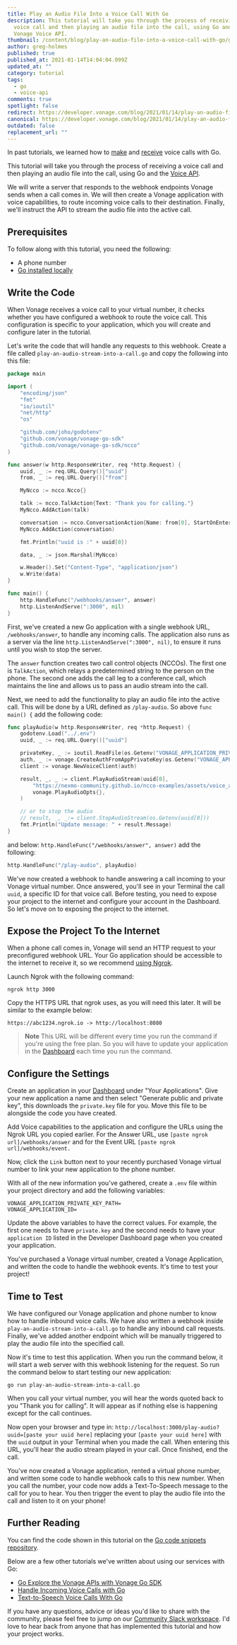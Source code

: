 ```yaml
---
title: Play an Audio File Into a Voice Call With Go
description: This tutorial will take you through the process of receiving a
  voice call and then playing an audio file into the call, using Go and the
  Vonage Voice API.
thumbnail: /content/blog/play-an-audio-file-into-a-voice-call-with-go/go_audioincall1200x600.png
author: greg-holmes
published: true
published_at: 2021-01-14T14:04:04.099Z
updated_at: ""
category: tutorial
tags:
  - go
  - voice-api
comments: true
spotlight: false
redirect: https://developer.vonage.com/blog/2021/01/14/play-an-audio-file-into-a-voice-call-with-go
canonical: https://developer.vonage.com/blog/2021/01/14/play-an-audio-file-into-a-voice-call-with-go
outdated: false
replacement_url: ""
---
```

In past tutorials, we learned how to [make](https://learn.vonage.com/blog/2020/11/25/text-to-speech-voice-calls-with-go) and [receive](https://learn.vonage.com/blog/2020/12/03/handle-an-incoming-call-with-go) voice calls with Go. 

This tutorial will take you through the process of receiving a voice call and then playing an audio file into the call, using Go and the [Voice API](https://developer.nexmo.com/voice/voice-api/overview). 

We will write a server that responds to the webhook endpoints Vonage sends when a call comes in. We will then create a Vonage application with voice capabilities, to route incoming voice calls to their destination. Finally, we'll instruct the API to stream the audio file into the active call.

## Prerequisites

To follow along with this tutorial, you need the following:

* A phone number
* [Go installed locally](https://golang.org/)

<sign-up number></sign-up>

## Write the Code

When Vonage receives a voice call to your virtual number, it checks whether you have configured a webhook to route the voice call. This configuration is specific to your application, which you will create and configure later in the tutorial. 

Let's write the code that will handle any requests to this webhook. 
Create a file called `play-an-audio-stream-into-a-call.go` and copy the following into this file:

```go
package main

import (
    "encoding/json"
    "fmt"
    "io/ioutil"
    "net/http"
    "os"

    "github.com/joho/godotenv"
    "github.com/vonage/vonage-go-sdk"
    "github.com/vonage/vonage-go-sdk/ncco"
)

func answer(w http.ResponseWriter, req *http.Request) {
    uuid, _ := req.URL.Query()["uuid"]
    from, _ := req.URL.Query()["from"]

    MyNcco := ncco.Ncco{}

    talk := ncco.TalkAction{Text: "Thank you for calling."}
    MyNcco.AddAction(talk)

    conversation := ncco.ConversationAction{Name: from[0], StartOnEnter: "false"}
    MyNcco.AddAction(conversation)

    fmt.Println("uuid is :" + uuid[0])

    data, _ := json.Marshal(MyNcco)

    w.Header().Set("Content-Type", "application/json")
    w.Write(data)
}

func main() {
    http.HandleFunc("/webhooks/answer", answer)
    http.ListenAndServe(":3000", nil)
}
```

First, we've created a new Go application with a single webhook URL, `/webhooks/answer`, to handle any incoming calls. The application also runs as a server via the line `http.ListenAndServe(":3000", nil)`, to ensure it runs until you wish to stop the server.

The `answer` function creates two call control objects (NCCOs). The first one is `TalkAction`, which relays a predetermined string to the person on the phone. The second one adds the call leg to a conference call, which maintains the line and allows us to pass an audio stream into the call.

Next, we need to add the functionality to play an audio file into the active call. This will be done by a URL defined as `/play-audio`. So above `func main() {` add the following code: 

```go
func playAudio(w http.ResponseWriter, req *http.Request) {
    godotenv.Load("../.env")
    uuid, _ := req.URL.Query()["uuid"]

    privateKey, _ := ioutil.ReadFile(os.Getenv("VONAGE_APPLICATION_PRIVATE_KEY_PATH"))
    auth, _ := vonage.CreateAuthFromAppPrivateKey(os.Getenv("VONAGE_APPLICATION_ID"), privateKey)
    client := vonage.NewVoiceClient(auth)

    result, _, _ := client.PlayAudioStream(uuid[0],
        "https://nexmo-community.github.io/ncco-examples/assets/voice_api_audio_streaming.mp3",
        vonage.PlayAudioOpts{},
    )

    // or to stop the audio
    // result, _, _:= client.StopAudioStream(os.Getenv(uuid[0]))
    fmt.Println("Update message: " + result.Message)
}
```

and below: `http.HandleFunc("/webhooks/answer", answer)` add the following:

```go
http.HandleFunc("/play-audio", playAudio)
```

We've now created a webhook to handle answering a call incoming to your Vonage virtual number. Once answered, you'll see in your Terminal the call `uuid`, a specific ID for that voice call. 
Before testing, you need to expose your project to the internet and configure your account in the Dashboard. So let's move on to exposing the project to the internet.

## Expose the Project To the Internet

When a phone call comes in, Vonage will send an HTTP request to your preconfigured webhook URL. Your Go application should be accessible to the internet to receive it, so we recommend [using Ngrok](https://learn.vonage.com/blog/2017/07/04/local-development-nexmo-ngrok-tunnel-dr).

Launch Ngrok with the following command:

```shell
ngrok http 3000
```

Copy the HTTPS URL that ngrok uses, as you will need this later. It will be similar to the example below:

```shell
https://abc1234.ngrok.io -> http://localhost:8080
```

> **Note** This URL will be different every time you run the command if you're using the free plan. So you will have to update your application in the [Dashboard](https://dashboard.nexmo.com/applications) each time you run the command.

## Configure the Settings

Create an application in your [Dashboard](https://dashboard.nexmo.com/) under "Your Applications". Give your new application a name and then select "Generate public and private key", this downloads the `private.key` file for you. Move this file to be alongside the code you have created.

Add Voice capabilities to the application and configure the URLs using the Ngrok URL you copied earlier. For the Answer URL, use `[paste ngrok url]/webhooks/answer` and for the Event URL `[paste ngrok url]/webhooks/event.`

Now, click the `Link` button next to your recently purchased Vonage virtual number to link your new application to the phone number.

With all of the new information you've gathered, create a `.env` file within your project directory and add the following variables:

```env
VONAGE_APPLICATION_PRIVATE_KEY_PATH=
VONAGE_APPLICATION_ID=
```

Update the above variables to have the correct values. For example, the first one needs to have `private.key` and the second needs to have your `application ID` listed in the Developer Dashboard page when you created your application.

You've purchased a Vonage virtual number, created a Vonage Application, and written the code to handle the webhook events. It's time to test your project!

## Time to Test

We have configured our Vonage application and phone number to know how to handle inbound voice calls. We have also written a webhook inside `play-an-audio-stream-into-a-call.go` to handle any inbound call requests. Finally, we've added another endpoint which will be manually triggered to play the audio file into the specified call. 

Now it's time to test this application. When you run the command below, it will start a web server with this webhook listening for the request. So run the command below to start testing our new application:

```shell
go run play-an-audio-stream-into-a-call.go
```

When you call your virtual number, you will hear the words quoted back to you "Thank you for calling". It will appear as if nothing else is happening except for the call continues. 

Now open your browser and type in: `http://localhost:3000/play-audio?uuid=[paste your uuid here]` replacing your `[paste your uuid here]` with the `uuid` output in your Terminal when you made the call. When entering this URL, you'll hear the audio stream played in your call. Once finished, end the call.

You've now created a Vonage application, rented a virtual phone number, and written some code to handle webhook calls to this new number. When you call the number, your code now adds a Text-To-Speech message to the call for you to hear. You then trigger the event to play the audio file into the call and listen to it on your phone!

## Further Reading

You can find the code shown in this tutorial on the [Go code snippets repository](https://github.com/Vonage/vonage-go-code-snippets/blob/master/voice/play-an-audio-stream-into-a-call.go).

Below are a few other tutorials we've written about using our services with Go:

* [Go Explore the Vonage APIs with Vonage Go SDK](https://learn.vonage.com/blog/2020/09/30/go-explore-the-vonage-apis-with-vonage-go-sdk)
* [Handle Incoming Voice Calls with Go](https://learn.vonage.com/blog/2020/12/03/handle-an-incoming-call-with-go)
* [Text-to-Speech Voice Calls With Go](https://learn.vonage.com/blog/2020/11/25/text-to-speech-voice-calls-with-go)

If you have any questions, advice or ideas you'd like to share with the community, please feel free to jump on our [Community Slack workspace](https://developer.nexmo.com/community/slack). I'd love to hear back from anyone that has implemented this tutorial and how your project works.